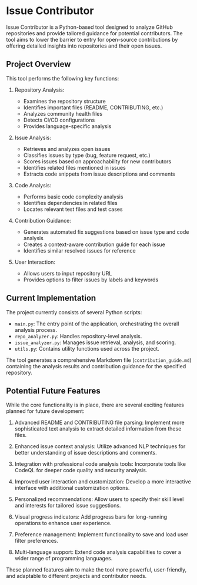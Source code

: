 # Issue Contributor

Issue Contributor is a Python-based tool designed to analyze GitHub repositories and provide tailored guidance for potential contributors. The tool aims to lower the barrier to entry for open-source contributions by offering detailed insights into repositories and their open issues.

## Project Overview

This tool performs the following key functions:

1. Repository Analysis:
   - Examines the repository structure
   - Identifies important files (README, CONTRIBUTING, etc.)
   - Analyzes community health files
   - Detects CI/CD configurations
   - Provides language-specific analysis

2. Issue Analysis:
   - Retrieves and analyzes open issues
   - Classifies issues by type (bug, feature request, etc.)
   - Scores issues based on approachability for new contributors
   - Identifies related files mentioned in issues
   - Extracts code snippets from issue descriptions and comments

3. Code Analysis:
   - Performs basic code complexity analysis
   - Identifies dependencies in related files
   - Locates relevant test files and test cases

4. Contribution Guidance:
   - Generates automated fix suggestions based on issue type and code analysis
   - Creates a context-aware contribution guide for each issue
   - Identifies similar resolved issues for reference

5. User Interaction:
   - Allows users to input repository URL
   - Provides options to filter issues by labels and keywords

## Current Implementation

The project currently consists of several Python scripts:

- `main.py`: The entry point of the application, orchestrating the overall analysis process.
- `repo_analyzer.py`: Handles repository-level analysis.
- `issue_analyzer.py`: Manages issue retrieval, analysis, and scoring.
- `utils.py`: Contains utility functions used across the project.

The tool generates a comprehensive Markdown file (`contribution_guide.md`) containing the analysis results and contribution guidance for the specified repository.

## Potential Future Features

While the core functionality is in place, there are several exciting features planned for future development:

1. Advanced README and CONTRIBUTING file parsing: Implement more sophisticated text analysis to extract detailed information from these files.

2. Enhanced issue context analysis: Utilize advanced NLP techniques for better understanding of issue descriptions and comments.

3. Integration with professional code analysis tools: Incorporate tools like CodeQL for deeper code quality and security analysis.

4. Improved user interaction and customization: Develop a more interactive interface with additional customization options.

5. Personalized recommendations: Allow users to specify their skill level and interests for tailored issue suggestions.

6. Visual progress indicators: Add progress bars for long-running operations to enhance user experience.

7. Preference management: Implement functionality to save and load user filter preferences.

8. Multi-language support: Extend code analysis capabilities to cover a wider range of programming languages.

These planned features aim to make the tool more powerful, user-friendly, and adaptable to different projects and contributor needs.
